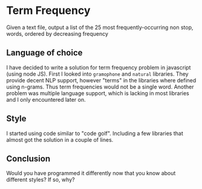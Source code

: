 Term Frequency
==============

Given a text file, output a list of the 25 most frequently-occurring non stop, 
words, ordered by decreasing frequency


## Language of choice

I have decided to write a solution for term frequency problem in javascript (using node JS). First I looked into `gramophone` and `natural` libraries. They provide decent NLP support, however "terms" in the libraries where defined using n-grams. Thus term frequencies would not be a single word. Another problem was multiple language support, which is lacking in most libraries and I only encountered later on.

## Style

I started using code similar to "code golf". Including a few libraries that almost got the solution in a couple of lines.

## Conclusion

Would you have programmed it differently now that you know about different styles? If so, why?



